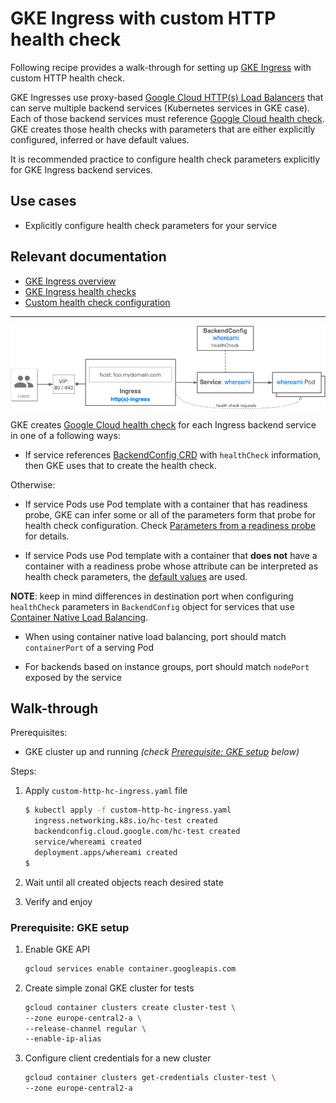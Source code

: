 # GKE Ingress with custom HTTP health check

Following recipe provides a walk-through for setting up [GKE Ingress](https://cloud.google.com/kubernetes-engine/docs/concepts/ingress)
with custom HTTP health check.

GKE Ingresses use proxy-based [Google Cloud HTTP(s) Load Balancers](https://cloud.google.com/load-balancing/docs/https)
that can serve multiple backend services (Kubernetes services in GKE case). Each of those backend services
must reference [Google Cloud health check](https://cloud.google.com/load-balancing/docs/health-check-concepts).
GKE creates those health checks with parameters that are either explicitly configured, inferred or
have default values.

It is recommended practice to configure health check parameters explicitly for GKE Ingress backend services.

## Use cases

* Explicitly configure health check parameters for your service

## Relevant documentation

* [GKE Ingress overview](https://cloud.google.com/kubernetes-engine/docs/concepts/ingress)
* [GKE Ingress health checks](https://cloud.google.com/kubernetes-engine/docs/concepts/ingress#health_checks)
* [Custom health check configuration](https://cloud.google.com/kubernetes-engine/docs/how-to/ingress-features#direct_health)

---

![iap-ingress](../../../images/healthcheck-ingress.png)

GKE creates [Google Cloud health check](https://cloud.google.com/load-balancing/docs/health-check-concepts)
for each Ingress backend service in one of a following ways:

* If service references [BackendConfig CRD](https://github.com/kubernetes/ingress-gce/tree/master/pkg/apis/backendconfig)
with `healthCheck` information, then GKE uses that to create the health check.

Otherwise:

* If service Pods use Pod template with a container that has readiness probe, GKE can infer some or
all of the parameters form that probe for health check configuration.
Check [Parameters from a readiness probe](https://cloud.google.com/kubernetes-engine/docs/concepts/ingress#interpreted_hc)
for details.

* If service Pods use Pod template with a container that **does not** have a container with a readiness
probe whose attribute can be interpreted as health check parameters, the [default values](https://cloud.google.com/kubernetes-engine/docs/concepts/ingress#def_inf_hc)
are used.

**NOTE**: keep in mind differences in destination port when configuring `healthCheck` parameters in
`BackendConfig` object for services that use [Container Native Load Balancing](https://cloud.google.com/kubernetes-engine/docs/how-to/container-native-load-balancing).

* When using container native load balancing, port should match `containerPort` of a serving Pod

* For backends based on instance groups, port should match `nodePort` exposed by the service

## Walk-through

Prerequisites:

* GKE cluster up and running *(check [Prerequisite: GKE setup](#prerequisite-gke-setup) below)*

Steps:

1. Apply `custom-http-hc-ingress.yaml` file

   ```bash
   $ kubectl apply -f custom-http-hc-ingress.yaml
     ingress.networking.k8s.io/hc-test created
     backendconfig.cloud.google.com/hc-test created
     service/whereami created
     deployment.apps/whereami created
   $
   ```

2. Wait until all created objects reach desired state

3. Verify and enjoy

### Prerequisite: GKE setup

1. Enable GKE API

   ```bash
   gcloud services enable container.googleapis.com
   ```

2. Create simple zonal GKE cluster for tests

   ```bash
   gcloud container clusters create cluster-test \
   --zone europe-central2-a \
   --release-channel regular \
   --enable-ip-alias
   ```

3. Configure client credentials for a new cluster

   ```bash
   gcloud container clusters get-credentials cluster-test \
   --zone europe-central2-a
   ````
